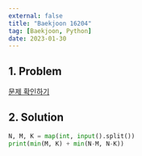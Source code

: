 ```yaml
---
external: false
title: "Baekjoon 16204"
tag: [Baekjoon, Python]
date: 2023-01-30
---
```


## 1. Problem

[문제 확인하기](https://www.acmicpc.net/problem/16204)

## 2. Solution

```python
N, M, K = map(int, input().split())
print(min(M, K) + min(N-M, N-K))
```
